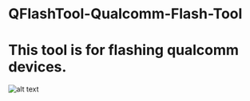 # QFlashTool-Qualcomm-Flash-Tool
# This tool is for flashing qualcomm devices. 
![alt text](https://github.com/werasik2aa/QFlashTool-Qualcomm-Flash-Tool/blob/main/img/1.png?raw=true)
